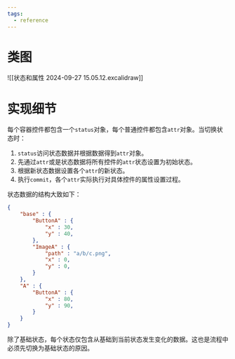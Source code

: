 ```yaml
---
tags:
  - reference
---
```


# 类图

![[状态和属性 2024-09-27 15.05.12.excalidraw]]

# 实现细节

每个容器控件都包含一个`status`对象，每个普通控件都包含`attr`对象。当切换状态时：
1. `status`访问状态数据并根据数据得到`attr`对象。
2. 先通过`attr`或是状态数据将所有控件的`attr`状态设置为初始状态。
3. 根据新状态数据设置各个`attr`的新状态。
4. 执行`commit`，各个`attr`实际执行对具体控件的属性设置过程。

状态数据的结构大致如下：
```json
{
	"base" : {
		"ButtonA" : {
			"x" : 30,
			"y" : 40,
		},
		"ImageA" : {
			"path" : "a/b/c.png",
			"x" : 0,
			"y" : 0,
		}
	},
	"A" : {
		"ButtonA" : {
			"x" : 80,
			"y" : 90,
		}
	}
}
```

除了基础状态，每个状态仅包含从基础到当前状态发生变化的数据。这也是流程中必须先切换为基础状态的原因。
